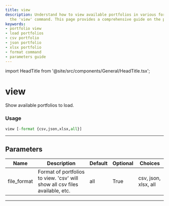 ```yaml
---
title: view
description: Understand how to view available portfolios in various formats using
  the 'view' command. This page provides a comprehensive guide on the parameters used.
keywords:
- portfolio view
- load portfolios
- csv portfolio
- json portfolio
- xlsx portfolio
- format command
- parameters guide
---
```


import HeadTitle from '@site/src/components/General/HeadTitle.tsx';

<HeadTitle title="view - Portfolio_Analysis - Portfolio - Reference | OpenBB Terminal Docs" />

# view

Show available portfolios to load.

### Usage

```python
view [-format {csv,json,xlsx,all}]
```

---

## Parameters

| Name | Description | Default | Optional | Choices |
| ---- | ----------- | ------- | -------- | ------- |
| file_format | Format of portfolios to view. 'csv' will show all csv files available, etc. | all | True | csv, json, xlsx, all |

---
